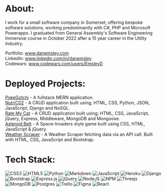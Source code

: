 
# About:

I work for a small software company in Somerset; offering bespoke software solutions; working predominantly with C#, PHP and Microsoft Powerapps. I graduated from General Assembly's Software Engineering Immersive course in October 2022 after a 15 year career in the Utility Industry. 

Portfolio: www.danemsley.com <br>
LinkedIn: www.linkedin.com/in/danemsley <br>
Codewars: www.codewars.com/users/EmsleyD <br>


# Deployed Projects:
[PokeGotchi](https://bit.ly/Pokegotchi) - A fullstack MERN application. <br>
[NutriC02](https://bit.ly/NutriCO2) - A CRUD application built using; HTML, CSS, Python, JSON, JavaScript, Django and NoSQL. <br>
[Rate My Cat](https://bit.ly/RateMyCat) - A CRUD application built using; HTML, CSS, JavaScript, jQuery, Express, Middleware, MongoDB and Mongoose. <br>
[Asteroid Belt](https://bit.ly/Asteroidbelt) - A Space-Invaders style game built using CSS, HTML, JavaScript & jQuery. <br>
[Weather Scraper](https://emsley1d.github.io/Weather-Scraper/) - A Weather Scraper fetching data via an API call. Built with HTML, CSS, JavaScript and Bootstrap.


# Tech Stack:
![CSS3](https://img.shields.io/badge/css3-%231572B6.svg?style=for-the-badge&logo=css3&logoColor=white) ![HTML5](https://img.shields.io/badge/html5-%23E34F26.svg?style=for-the-badge&logo=html5&logoColor=white) ![Python](https://img.shields.io/badge/python-3670A0?style=for-the-badge&logo=python&logoColor=ffdd54) ![Markdown](https://img.shields.io/badge/markdown-%23000000.svg?style=for-the-badge&logo=markdown&logoColor=white) ![JavaScript](https://img.shields.io/badge/javascript-%23323330.svg?style=for-the-badge&logo=javascript&logoColor=%23F7DF1E) ![Heroku](https://img.shields.io/badge/heroku-%23430098.svg?style=for-the-badge&logo=heroku&logoColor=white) ![Django](https://img.shields.io/badge/django-%23092E20.svg?style=for-the-badge&logo=django&logoColor=white) ![Bootstrap](https://img.shields.io/badge/bootstrap-%23563D7C.svg?style=for-the-badge&logo=bootstrap&logoColor=white) ![Express.js](https://img.shields.io/badge/express.js-%23404d59.svg?style=for-the-badge&logo=express&logoColor=%2361DAFB) ![jQuery](https://img.shields.io/badge/jquery-%230769AD.svg?style=for-the-badge&logo=jquery&logoColor=white) ![NodeJS](https://img.shields.io/badge/node.js-6DA55F?style=for-the-badge&logo=node.js&logoColor=white) ![NPM](https://img.shields.io/badge/NPM-%23000000.svg?style=for-the-badge&logo=npm&logoColor=white) ![Threejs](https://img.shields.io/badge/threejs-black?style=for-the-badge&logo=three.js&logoColor=white) ![MongoDB](https://img.shields.io/badge/MongoDB-%234ea94b.svg?style=for-the-badge&logo=mongodb&logoColor=white) ![Postgres](https://img.shields.io/badge/postgres-%23316192.svg?style=for-the-badge&logo=postgresql&logoColor=white) ![Trello](https://img.shields.io/badge/Trello-%23026AA7.svg?style=for-the-badge&logo=Trello&logoColor=white) 	![Figma](https://img.shields.io/badge/figma-%23F24E1E.svg?style=for-the-badge&logo=figma&logoColor=white)
![React](https://img.shields.io/badge/react-%2320232a.svg?style=for-the-badge&logo=react&logoColor=%2361DAFB)



